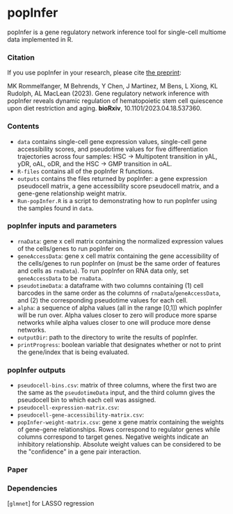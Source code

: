 # popInfer

popInfer is a gene regulatory network inference tool for single-cell multiome data implemented in R. 

### Citation
If you use popInfer in your research, please cite [the preprint](https://doi.org/10.1101/2023.04.18.537360):

MK Rommelfanger, M Behrends, Y Chen, J Martinez, M Bens, L Xiong, KL Rudolph, AL MacLean (2023).
Gene regulatory network inference with popInfer reveals dynamic regulation of hematopoietic stem cell quiescence upon diet restriction and aging. 
**bioRxiv**, 10.1101/2023.04.18.537360.


### Contents

- `data` contains single-cell gene expression values, single-cell gene accessibility scores, and pseudotime values for five differentiation trajectories across four samples: HSC -> Multipotent transition in yAL, yDR, oAL, oDR, and the HSC -> GMP transition in oAL. 
- `R-files` contains all of the popInfer R functions. 
- `outputs` contains the files returned by popInfer: a gene expression pseudocell matrix, a gene accessibility score pseudocell matrix, and a gene-gene relationship weight matrix. 
- `Run-popInfer.R` is a script to demonstrating how to run popInfer using the samples found in `data`. 

### popInfer inputs and parameters
- `rnaData`: gene x cell matrix containing the normalized expression values of the cells/genes to run popInfer on. 
- `geneAccessData`: gene x cell matrix containing the gene accessibility of the cells/genes to run popInfer on (must be the same order of features and cells as `rnaData`). To run popInfer on RNA data only, set `geneAccessData` to be `rnaData`. 
- `pseudotimeData`: a dataframe with two columns containing (1) cell barcodes in the same order as the columns of `rnaData`/`geneAccessData`, and (2) the corresponding pseudotime values for each cell.
- `alpha`: a sequence of alpha values (all in the range [0,1]) which popInfer will be run over. Alpha values closer to zero will produce more sparse networks while alpha values closer to one will produce more dense networks. 
- `outputDir`: path to the directory to write the results of popInfer.
- `printProgress`: boolean variable that designates whether or not to print the gene/index that is being evaluated. 

### popInfer outputs
- `pseudocell-bins.csv`: matrix of three columns, where the first two are the same as the `pseudotimeData` input, and the third column gives the pseudocell bin to which each cell was assigned.
- `pseudocell-expression-matrix.csv`: 
- `pseudocell-gene-accessibility-matrix.csv`: 
- `popInfer-weight-matrix.csv`: gene x gene matrix containing the weights of gene-gene relationships. Rows correspond to regulator genes while columns correspond to target genes. Negative weights indicate an inhibitory relationship. Absolute weight values can be considered to be the "confidence" in a gene pair interaction. 

### Paper

### Dependencies
[`glmnet`] for LASSO regression
